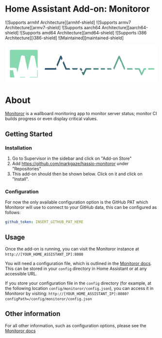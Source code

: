 # Home Assistant Add-on: Monitoror

![Supports armhf Architecture][armhf-shield]
![Supports armv7 Architecture][armv7-shield]
![Supports aarch64 Architecture][aarch64-shield]
![Supports amd64 Architecture][amd64-shield]
![Supports i386 Architecture][i386-shield]
![Maintained][maintained-shield]

![](/monitoror/logo.png)

# About

[Monitoror](https://github.com/monitoror/monitoror) is a wallboard monitoring app to monitor server status; monitor CI builds progress or even display critical values.

## Getting Started

### Installation

1. Go to Supervisor in the sidebar and click on "Add-on Store"
2. Add https://github.com/markgaze/hassio-monitoror under "Repositories"
3. This add-on should then be shown below. Click on it and click on "Install".

### Configuration

For now the only available configuration option is the GitHub PAT which Monitoror will use to connect to your GitHub data, this can be configured as follows:

```yaml
github_token: INSERT_GITHUB_PAT_HERE
```

## Usage

Once the add-on is running, you can visit the Monitoror instance at `http://[YOUR_HOME_ASSISTANT_IP]:8080`

You will need a configuration file, which is outlined in the [Monitoror docs](https://monitoror.com/documentation/#configuration). This can be stored in your `config` directory in Home Assistant or at any accessible URL.

If you store your configuration file in the `config` directory (for example, at the following location `config/monitoror/config.json`), you can access it in Monitoror by visiting: `http://[YOUR_HOME_ASSISTANT_IP]:8080?configPath=/config/monitoror/config.json`

## Other information

For all other information, such as configuration options, please see the [Monitoror docs](https://monitoror.com/documentation)
